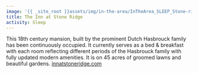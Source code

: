 ```yaml
---
image: '{{ _site_root }}assets/img/in-the-area/InTheArea_SLEEP_Stone-ridge.jpg'
title: The Inn at Stone Ridge
activity: Sleep
---
```

<p>This 18th century mansion, built by the prominent Dutch Hasbrouck family has been continuously occupied. It currently serves as a bed & breakfast with each room reflecting different periods of the Hasbrouck family with fully updated modern amenities. It is on 45 acres of groomed lawns and beautiful gardens.&nbsp;<a href="http://www.innatstoneridge.com/">innatstoneridge.com</a></p><p><a href="http://www.innatstoneridge.com/" target="_blank"></a></p>
